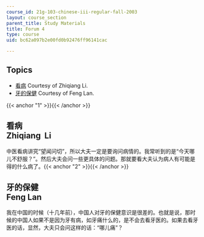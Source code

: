 ```yaml
---
course_id: 21g-103-chinese-iii-regular-fall-2003
layout: course_section
parent_title: Study Materials
title: Forum 4
type: course
uid: bc62a097b2e00fd0b92476ff96141cac

---
```


Topics
------

*   [看病](#1) Courtesy of Zhiqiang Li.
*   [牙的保健](#2) Courtesy of Feng Lan.

{{< anchor "1" >}}{{< /anchor >}}

看病  
Zhiqiang  Li 
------------------

中医看病讲究“望闻问切”，所以大夫一定是要询问病情的。我常听到的是“今天哪儿不舒服？”。然后大夫会问一些更具体的问题。那就要看大夫认为病人有可能是得的什么病了。{{< anchor "2" >}}{{< /anchor >}}

牙的保健  
Feng Lan 
----------------

我在中国的时候（十几年前），中国人对牙的保健意识是很差的。也就是说，那时候的中国人如果不是因为牙有病，如牙痛什么的，是不会去看牙医的。如果去看牙医的话，显然，大夫只会问这样的话：“哪儿痛”？